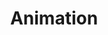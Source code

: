 ---
layout: default
title: Animation
parent: Resource types
grand_parent: App resources
nav_order: 2
---